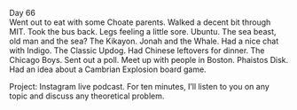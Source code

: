 Day 66  
Went out to eat with some Choate parents. Walked a decent bit through MIT. Took the bus back. Legs feeling a little sore. Ubuntu. The sea beast, old man and the sea? The Kikayon. Jonah and the Whale. Had a nice chat with Indigo. The Classic Updog. Had Chinese leftovers for dinner. The Chicago Boys. Sent out a poll. Meet up with people in Boston. Phaistos Disk. Had an idea about a Cambrian Explosion board game. 

Project: Instagram live podcast. For ten minutes, I’ll listen to you on any topic and discuss any theoretical problem.